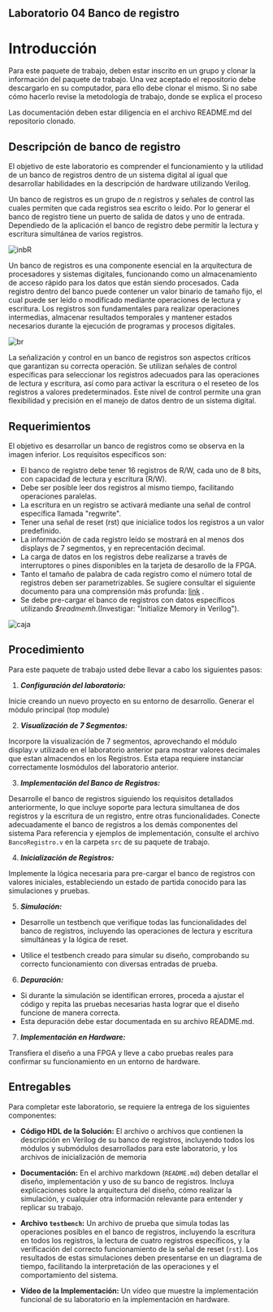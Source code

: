 ## Laboratorio 04 Banco de registro

# Introducción

Para este paquete de trabajo, deben estar inscrito en un grupo y clonar la información del  paquete de trabajo. Una vez aceptado el repositorio debe descargarlo en su computador, para ello debe clonar el mismo. Si no sabe cómo hacerlo revise la metodología de trabajo, donde se explica el proceso

Las documentación deben estar diligencia en el archivo README.md del repositorio clonado.


## Descripción de banco de registro 

El objetivo de este laboratorio es comprender el funcionamiento y la utilidad de un banco de registros dentro de un sistema digital al igual que desarrollar habilidades en la descripción de hardware utilizando Verilog.

Un banco de registros  es un grupo de _n_ registros y señales de control las cuales permiten que cada registros sea escrito o leido. Por lo generar el banco de registro tiene  un puerto de salida de datos y uno de entrada.  Dependiedo de la aplicación el banco de registro debe  permitir la lectura y escritura simultánea de varios registros.  

![inbR](https://github.com/unal-edigital1/2024-1/blob/master/labs/figs/br2.PNG)


Un banco de registros es una componente esencial en la arquitectura de procesadores y sistemas digitales, funcionando como un almacenamiento de acceso rápido para los datos que están siendo procesados. Cada registro dentro del banco puede contener un valor binario de tamaño fijo, el cual puede ser leído o modificado mediante operaciones de lectura y escritura. Los registros son fundamentales para realizar operaciones intermedias, almacenar resultados temporales y mantener estados necesarios durante la ejecución de programas y procesos digitales.

![br](https://github.com/unal-edigital1/2024-1/blob/master/labs/figs/br1.PNG)

La señalización y control en un banco de registros son aspectos críticos que garantizan su correcta operación. Se utilizan señales de control específicas para seleccionar los registros adecuados para las operaciones de lectura y escritura, así como para activar la escritura o el reseteo de los registros a valores predeterminados. Este nivel de control permite una gran flexibilidad y precisión en el manejo de datos dentro de un sistema digital.

## Requerimientos 

El objetivo es desarrollar un banco de registros como se observa en la imagen inferior. Los requisitos específicos son:

* El banco de registro debe tener 16 registros de R/W, cada uno de 8 bits, con capacidad de lectura y escritura (R/W).
*  Debe ser posible leer dos registros al mismo tiempo, facilitando operaciones paralelas.
* La escritura en un registro se activará mediante una señal de control específica  llamada  "regwrite".
* Tener una señal de reset (rst) que inicialice todos los registros a un valor predefinido. 
* La información de cada registro leído se mostrará en al menos dos displays de 7 segmentos, y en reprecentación decimal.
* La carga de datos en los registros debe realizarse a través de interruptores o pines disponibles en la tarjeta de desarollo de la FPGA.
* Tanto el tamaño de palabra de cada registro como el número total de registros deben ser parametrizables. Se sugiere consultar el siguiente documento para una comprensión más profunda: [link](https://ocw.mit.edu/courses/electrical-engineering-and-computer-science/6-884-complex-digital-systems-spring-2005/related-resources/parameter_models.pdf) .
*  Se debe pre-cargar el banco de registros con datos específicos utilizando _$readmemh_.(Investigar: "Initialize Memory in Verilog").

 ![caja](https://github.com/unal-edigital1/2024-1/blob/master/labs/figs/br3.PNG)

## Procedimiento

Para este paquete de trabajo usted debe llevar a cabo los siguientes pasos:

1. ***Configuración del laboratorio:***

Inicie creando un nuevo proyecto en su entorno de desarrollo. Generar el módulo principal (top module)

2. ***Visualización de 7 Segmentos:***

Incorpore la visualización de 7 segmentos, aprovechando el módulo display.v utilizado en el laboratorio anterior para mostrar valores decimales que estan almacendos en los Registros. Esta etapa requiere instanciar correctamente losmódulos del laboratorio anterior.

3. ***Implementación del Banco de Registros:***

Desarrolle el banco de registros siguiendo los requisitos detallados anteriormente, lo que incluye soporte para lectura simultanea de dos registros y la escritura de un registro, entre otras funcionalidades.
Conecte adecuadamente el banco de registros a los demás componentes del sistema Para referencia y ejemplos de implementación, consulte el archivo ```BancoRegistro.v``` en la carpeta ```src``` de su paquete de trabajo.

4. ***Inicialización de Registros:***

Implemente la lógica necesaria para pre-cargar el banco de registros con valores iniciales, estableciendo un estado de partida conocido para las simulaciones y pruebas.

5. ***Simulación:***

* Desarrolle un testbench que verifique todas las funcionalidades del banco de registros, incluyendo las operaciones de lectura y escritura simultáneas y la lógica de reset.

* Utilice el testbench creado para simular su diseño, comprobando su correcto funcionamiento con diversas entradas de prueba. 

6. ***Depuración:***

* Si durante la simulación se identifican errores, proceda a ajustar el código y repita las pruebas necesarias hasta lograr que el diseño funcione de manera correcta.
* Esta depuración debe estar documentada en su archivo README.md. 

7. ***Implementación en Hardware:***

Transfiera el diseño a una FPGA y lleve a cabo pruebas reales para confirmar su funcionamiento en un entorno de hardware.


## Entregables

Para completar este laboratorio, se requiere la entrega de los siguientes componentes:


- **Código HDL de la Solución:** El archivo o archivos que contienen la descripción en Verilog de su banco de registros, incluyendo todos los módulos y submódulos desarrollados para este laboratorio, y los archivos de inicialización de memoria

- **Documentación:**  En el archivo markdown (`README.md`) deben detallar el diseño, implementación y uso de su banco de registros. Incluya explicaciones sobre la arquitectura del diseño, cómo realizar la simulación, y cualquier otra información relevante para entender y replicar su trabajo.

- **Archivo `testbench`:** Un archivo de prueba que simula todas las operaciones posibles en el banco de registros, incluyendo la escritura en todos los registros, la lectura de cuatro registros específicos, y la verificación del correcto funcionamiento de la señal de reset (`rst`). Los resultados de estas simulaciones deben presentarse en un diagrama de tiempo, facilitando la interpretación de las operaciones y el comportamiento del sistema.

- **Vídeo de la Implementación:** Un vídeo que muestre la implementación funcional de su laboratorio en la implementación en hardware. 
